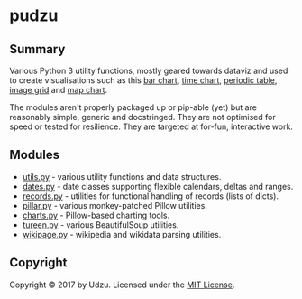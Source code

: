 # pudzu

## Summary

Various Python 3 utility functions, mostly geared towards dataviz and used to create visualisations such as this [bar chart](https://raw.githubusercontent.com/Udzu/pudzu/master/dataviz/ukelections.png), [time chart](https://raw.githubusercontent.com/Udzu/pudzu/master/dataviz/g7.png), [periodic table](https://raw.githubusercontent.com/Udzu/pudzu/master/dataviz/periodic.png), [image grid](https://raw.githubusercontent.com/Udzu/pudzu/master/dataviz/40under40.png) and [map chart](https://raw.githubusercontent.com/Udzu/pudzu/master/dataviz/femaleleaders.png).

The modules aren't properly packaged up or pip-able (yet) but are reasonably simple, generic and docstringed. They are not optimised for speed or tested for resilience. They are targeted at for-fun, interactive work.

## Modules

- [utils.py](utils.md) - various utility functions and data structures.
- [dates.py](dates.md) - date classes supporting flexible calendars, deltas and ranges.
- [records.py](records.md) - utilities for functional handling of records (lists of dicts).
- [pillar.py](pillar.md) - various monkey-patched Pillow utilities.
- [charts.py](charts.md) - Pillow-based charting tools.
- [tureen.py](tureen.md) - various BeautifulSoup utilities.
- [wikipage.py](wikipage.md) - wikipedia and wikidata parsing utilities.

## Copyright

Copyright © 2017 by Udzu. Licensed under the [MIT License](LICENSE).
